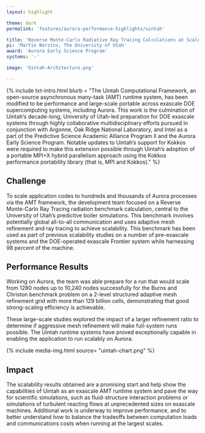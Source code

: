 ```yaml
---
layout: highlight

theme: dark
permalink: 'features/aurora-performance-highlights/uintah'

title: 'Reverse Monte-Carlo Radiative Ray Tracing Calculations at Scale: Uintah'
pi: 'Martin Berzins, The University of Utah'
award: 'Aurora Early Science Program'
systems: '-'

image: 'Uintah-Architecture.png' 

---
```


{% include txt-intro.html 
    blurb = "The Uintah Computational Framework, an open-source asynchronous many-task (AMT) runtime system, has been modified to be performance and large-scale portable across exascale DOE supercomputing systems, including Aurora. This work is the culmination of Uintah’s decade-long, University of Utah-led preparation for DOE exascale systems through highly collaborative multidisciplinary efforts pursued in conjunction with Argonne, Oak Ridge National Laboratory, and Intel as a part of the Predictive Science Academic Alliance Program II and the Aurora Early Science Program. Notable updates to Uintah’s support for Kokkos were required to make this extension possible through Uintah’s adoption of a portable MPI+X hybrid parallelism approach using the Kokkos performance portability library (that is, MPI and Kokkos)."
%}



## Challenge

To scale application codes to hundreds and thousands of Aurora processes via the AMT framework, the development team focused on a Reverse Monte-Carlo Ray Tracing radiation benchmark calculation, central to the University of Utah’s predictive boiler simulations. This benchmark involves potentially global all-to-all communication and uses adaptive mesh refinement and ray tracing to achieve scalability. This benchmark has been used as part of previous scalability studies on a number of pre-exascale systems and the DOE-operated exascale Frontier system while harnessing 98 percent of the machine.



## Performance Results
Working on Aurora, the team was able prepare for a run that would scale from 1280 nodes up to 10,240 nodes successfully for the Burns and Christon benchmark problem on a 2-level structured adaptive mesh refinement grid with more than 129 billion cells, demonstrating that good strong-scaling efficiency is achievable.

These large-scale studies explored the impact of a larger refinement ratio to determine if aggressive mesh refinement will make full-system runs possible. The Uintah runtime systems have proved exceptionally capable in enabling the application to run scalably on Aurora.


{% include media-img.html
   source= "uintah-chart.png"
%}

## Impact
The scalability results obtained are a promising start and help show the capabilities of Uintah as an exascale AMT runtime system and pave the way for scientific simulations, such as fluid-structure interaction problems or simulations of turbulent reacting flows at unprecedented sizes on exascale machines. Additional work is underway to improve performance, and to better understand how to balance the tradeoffs between computation loads and communications costs when running at the largest scales.
